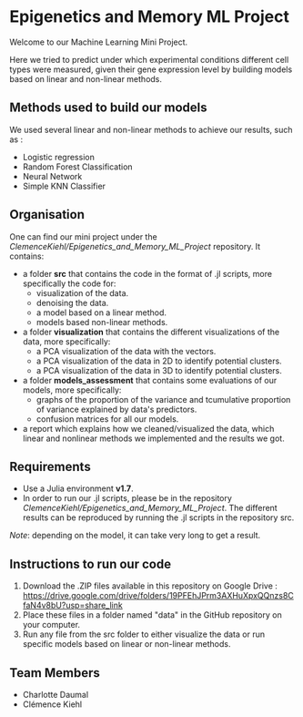 # Epigenetics and Memory ML Project

Welcome to our Machine Learning Mini Project.  

Here we tried to predict under which experimental conditions different cell types were measured, given their gene expression level by building models based on linear and non-linear methods.

## Methods used to build our models

We used several linear and non-linear methods to achieve our results, such as :

* Logistic regression
* Random Forest Classification
* Neural Network
* Simple KNN Classifier

## Organisation

One can find our mini project under the *ClemenceKiehl/Epigenetics_and_Memory_ML_Project* repository. It contains:

* a folder **src** that contains the code in the format of .jl scripts, more specifically the code for:
  * visualization of the data.
  * denoising the data.
  * a model based on a linear method.
  * models based non-linear methods.
* a folder **visualization** that contains the different visualizations of the data, more specifically:
  * a PCA visualization of the data with the vectors.
  * a PCA visualization of the data in 2D to identify potential clusters.
  * a PCA visualization of the data in 3D to identify potential clusters.
* a folder **models_assessment** that contains some evaluations of our models, more specifically:
  * graphs of the proportion of the variance and tcumulative proportion of variance explained by data's predictors.
  * confusion matrices for all our models.
* a report which explains how we cleaned/visualized the data, which linear and nonlinear methods we implemented and the results we got.

## Requirements

* Use a Julia environment **v1.7**.
* In order to run our .jl scripts, please be in the repository *ClemenceKiehl/Epigenetics_and_Memory_ML_Project*. The different results can be reproduced by running the .jl scripts in the repository src.  

_Note_: depending on the model, it can take very long to get a result.

## Instructions to run our code

1. Download the .ZIP files available in this repository on Google Drive : https://drive.google.com/drive/folders/19PFEhJPrm3AXHuXpxQQnzs8CfaN4v8bU?usp=share_link
2. Place these files in a folder named "data" in the GitHub repository on your computer.
3. Run any file from the src folder to either visualize the data or run specific models based on linear or non-linear methods.

## Team Members

* Charlotte Daumal
* Clémence Kiehl
